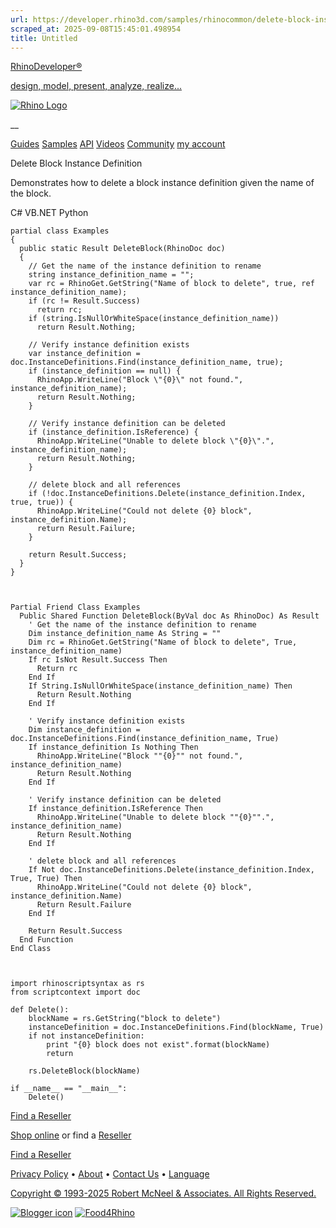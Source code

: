 ```yaml
---
url: https://developer.rhino3d.com/samples/rhinocommon/delete-block-instance-definition/
scraped_at: 2025-09-08T15:45:01.498954
title: Untitled
---
```


[RhinoDeveloper®](/)

[design, model, present, analyze, realize...](/)

[![Rhino Logo](https://developer.rhino3d.com/images/rhinodevlogo.png)](/)

__

[Guides](https://developer.rhino3d.com/guides)
[Samples](https://developer.rhino3d.com/samples)
[API](https://developer.rhino3d.com/api)
[Videos](https://developer.rhino3d.com/videos)
[Community](https://discourse.mcneel.com/c/rhino-developer) [my account
](https://www.rhino3d.com/my-account/ "Manage your account, licenses, and
teams")

Delete Block Instance Definition

Demonstrates how to delete a block instance definition given the name of the
block.

C# VB.NET Python

    
    
    partial class Examples
    {
      public static Result DeleteBlock(RhinoDoc doc)
      {
        // Get the name of the instance definition to rename
        string instance_definition_name = "";
        var rc = RhinoGet.GetString("Name of block to delete", true, ref instance_definition_name);
        if (rc != Result.Success)
          return rc;
        if (string.IsNullOrWhiteSpace(instance_definition_name))
          return Result.Nothing;
    
        // Verify instance definition exists
        var instance_definition = doc.InstanceDefinitions.Find(instance_definition_name, true);
        if (instance_definition == null) {
          RhinoApp.WriteLine("Block \"{0}\" not found.", instance_definition_name);
          return Result.Nothing;
        }
    
        // Verify instance definition can be deleted
        if (instance_definition.IsReference) {
          RhinoApp.WriteLine("Unable to delete block \"{0}\".", instance_definition_name);
          return Result.Nothing;
        }
    
        // delete block and all references
        if (!doc.InstanceDefinitions.Delete(instance_definition.Index, true, true)) {
          RhinoApp.WriteLine("Could not delete {0} block", instance_definition.Name);
          return Result.Failure;
        }
    
        return Result.Success;
      }
    }
    
    
    
    Partial Friend Class Examples
      Public Shared Function DeleteBlock(ByVal doc As RhinoDoc) As Result
    	' Get the name of the instance definition to rename
    	Dim instance_definition_name As String = ""
    	Dim rc = RhinoGet.GetString("Name of block to delete", True, instance_definition_name)
    	If rc IsNot Result.Success Then
    	  Return rc
    	End If
    	If String.IsNullOrWhiteSpace(instance_definition_name) Then
    	  Return Result.Nothing
    	End If
    
    	' Verify instance definition exists
    	Dim instance_definition = doc.InstanceDefinitions.Find(instance_definition_name, True)
    	If instance_definition Is Nothing Then
    	  RhinoApp.WriteLine("Block ""{0}"" not found.", instance_definition_name)
    	  Return Result.Nothing
    	End If
    
    	' Verify instance definition can be deleted
    	If instance_definition.IsReference Then
    	  RhinoApp.WriteLine("Unable to delete block ""{0}"".", instance_definition_name)
    	  Return Result.Nothing
    	End If
    
    	' delete block and all references
    	If Not doc.InstanceDefinitions.Delete(instance_definition.Index, True, True) Then
    	  RhinoApp.WriteLine("Could not delete {0} block", instance_definition.Name)
    	  Return Result.Failure
    	End If
    
    	Return Result.Success
      End Function
    End Class
    
    
    
    import rhinoscriptsyntax as rs
    from scriptcontext import doc
    
    def Delete():
        blockName = rs.GetString("block to delete")
        instanceDefinition = doc.InstanceDefinitions.Find(blockName, True)
        if not instanceDefinition:
            print "{0} block does not exist".format(blockName)
            return
    
        rs.DeleteBlock(blockName)
    
    if __name__ == "__main__":
        Delete()
    

  

[Find a Reseller](https://www.rhino3d.com/sales)

[Shop online](https://www.rhino3d.com/store) or find a
[Reseller](https://www.rhino3d.com/sales)

[Find a Reseller](https://www.rhino3d.com/sales)

[Privacy Policy](https://www.rhino3d.com/privacy) •
[About](https://www.rhino3d.com/mcneel/about) • [Contact
Us](https://www.rhino3d.com/mcneel/contact) • [
Language](https://www.rhino3d.com/language "Change to a different region or
language")

[Copyright © 1993-2025 Robert McNeel & Associates. All Rights
Reserved.](https://www.rhino3d.com/mcneel/about)

[](https://www.facebook.com/McNeelRhinoceros/)
[](https://twitter.com/bobmcneel) [](https://www.linkedin.com/groups/75313/)
[](https://www.youtube.com/user/RhinoGuide/videos) [](https://vimeo.com/rhino)
[![Blogger
icon](https://developer.rhino3d.com/images/blogger.svg)](http://blog.rhino3d.com/)
[![Food4Rhino](https://developer.rhino3d.com/images/f4r_icon_01.svg)](https://www.food4rhino.com)

